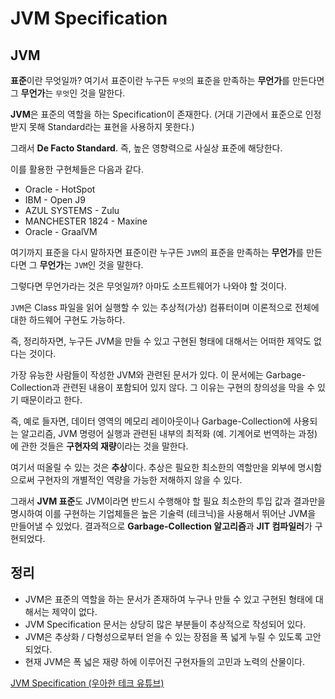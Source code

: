 # JVM Specification

## JVM
<b>표준</b>이란 무엇일까? 여기서 표준이란 누구든 ```무엇```의 표준을 만족하는 <b>무언가</b>를 만든다면 그 <b>무언가</b>는 ```무엇```인 것을 말한다.   

<b>JVM</b>은 표준의 역할을 하는 Specification이 존재한다. (거대 기관에서 표준으로 인정받지 못해 Standard라는 표현을 사용하지 못한다.)   

그래서 <b>De Facto Standard</b>. 즉, 높은 영향력으로 사실상 표준에 해당한다.   

이를 활용한 구현체들은 다음과 같다.   
* Oracle - HotSpot
* IBM - Open J9
* AZUL SYSTEMS - Zulu
* MANCHESTER 1824 - Maxine
* Oracle - GraalVM

여기까지 표준을 다시 말하자면 표준이란 누구든 ```JVM```의 표준을 만족하는 <b>무언가</b>를 만든다면 그 <b>무언가</b>는 ```JVM```인 것을 말한다.   

그렇다면 무언가라는 것은 무엇일까? 아마도 소프트웨어가 나와야 할 것이다.   

```JVM```은 Class 파일을 읽어 실행할 수 있는 추상적(가상) 컴퓨터이며 이론적으로 전체에 대한 하드웨어 구현도 가능하다.   

즉, 정리하자면, 누구든 JVM을 만들 수 있고 구현된 형태에 대해서는 어떠한 제약도 없다는 것이다.   

가장 유능한 사람들이 작성한 JVM와 관련된 문서가 있다. 이 문서에는 Garbage-Collection과 관련된 내용이 포함되어 있지 않다. 그 이유는 구현의 창의성을 막을 수 있기 때문이라고 한다.   

즉, 예로 들자면, 데이터 영역의 메모리 레이아웃이나 Garbage-Collection에 사용되는 알고리즘, JVM 명령어 실행과 관련된 내부의 최적화 (예. 기계어로 번역하는 과정)에 관한 것들은 <b>구현자의 재량</b>이라는 것을 말한다.   

여기서 떠올릴 수 있는 것은 <b>추상</b>이다. 추상은 필요한 최소한의 역할만을 외부에 명시함으로써 구현자의 개별적인 역량을 가능한 저해하지 않을 수 있다.   

그래서 <b>JVM 표준</b>도 JVM이라면 반드시 수행해야 할 필요 최소한의 투입 값과 결과만을 명시하여 이를 구현하는 기업체들은 높은 기술력 (테크닉)을 사용해서 뛰어난 JVM을 만들어낼 수 있었다. 결과적으로 <b>Garbage-Collection 알고리즘</b>과 <b>JIT 컴파일러</b>가 구현되었다.   

## 정리
* JVM은 표준의 역할을 하는 문서가 존재하여 누구나 만들 수 있고 구현된 형태에 대해서는 제약이 없다.
* JVM Specification 문서는 상당히 많은 부분들이 추상적으로 작성되어 있다.
* JVM은 추상화 / 다형성으로부터 얻을 수 있는 장점을 폭 넓게 누릴 수 있도록 고안되었다.
* 현재 JVM은 폭 넓은 재량 하에 이루어진 구현자들의 고민과 노력의 산물이다.

[JVM Specification (우아한 테크 유튜브)](https://www.youtube.com/watch?v=6reapO0gLPs)